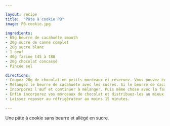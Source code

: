 ```yaml
---

layout: recipe
title:  "Pâte à cookie PB"
image: PB-cookie.jpg

ingredients:
- 65g beurre de cacahuète smooth
- 20g sucre de canne complet
- 20g sucre blanc
- 1 oeuf
- 40g farine t45 à t80
- 20g chocolat concassé
- Pincée sel

directions:
- Coupez 20g de chocolat en petits morceaux et réservez. Vous pouvez également utiliser des pépites pour l'intégralité de la recette pour gagner du temps. 
- Mélangez le beurre de cacahuète avec les sucres. Si le beurre de cacahuète est trop épais vous pouvez le passer quelques secondes au micro-ondes pour le rendre plus liquide et facile à travailler. 
- Incorporez l'œuf et continuer à mélanger. Puis même chose avec la farine et le sel tamisés.
- Enfin incorporez vos morceaux de chocolat et distribuez-les au mieux dans la pâte. 
- Laissez reposer au réfrigérateur au moins 15 minutes. 

---
```


Une pâte à cookie sans beurre et allégé en sucre.